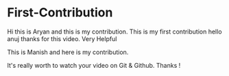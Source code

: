 # First-Contribution
Hi this is Aryan and this is my contribution.
This is my first contribution
hello anuj thanks for this video. Very Helpful

This is Manish and here is my contribution.

It's really worth to watch your video on Git & Github. Thanks !
